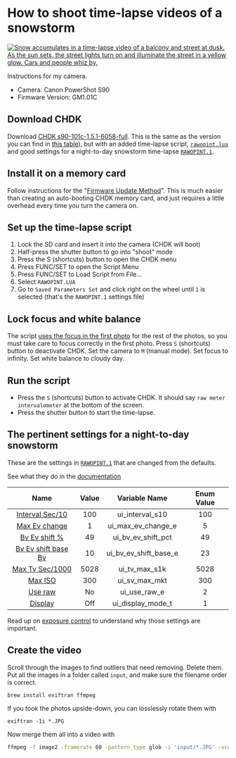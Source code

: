 # How to shoot time-lapse videos of a snowstorm

[![Snow accumulates in a time-lapse video of a balcony and street at dusk. As the sun sets, the street lights turn on and illuminate the street in a yellow glow. Cars and people whiz by.](snowy-dusk.gif)](https://www.youtube.com/watch?v=gHC3DE4PHYs)

Instructions for my camera.

- Camera: Canon PowerShot S90
- Firmware Version: GM1.01C

## Download CHDK

Download [CHDK s90-101c-1.5.1-6058-full](s90-101c-1). This is the same as the version you can find in [this table](http://mighty-hoernsche.de)), but with an added time-lapse script, [`rawopint.lua`](s90-101c-1/CHDK/SCRIPTS/rawopint.lua) and good settings for a night-to-day snowstorm time-lapse [`RAWOPINT.1`](s90-101c-1/CHDK/DATA/RAWOPINT.1).

## Install it on a memory card

Follow instructions for the "[Firmware Update Method](https://chdk.fandom.com/wiki/Prepare_your_SD_card#Firmware_Update_Method.2A)". This is much easier than creating an auto-booting CHDK memory card, and just requires a little overhead every time you turn the camera on.

## Set up the time-lapse script

1. Lock the SD card and insert it into the camera (CHDK will boot)
2. Half-press the shutter button to go into "shoot" mode
3. Press the S (shortcuts) button to open the CHDK menu
4. Press FUNC/SET to open the Script Menu
5. Press FUNC/SET to Load Script from File...
6. Select `RAWOPINT.LUA`
7. Go to `Saved Parameters Set` and click right on the wheel until `1` is selected (that's the `RAWOPINT.1` settings file)

## Lock focus and white balance

The script [uses the focus in the first photo](https://github.com/reyalpchdk/chdkscripts/tree/main/src/rawopint#metering-and-exposure-control) for the rest of the photos, so you must take care to focus correctly in the first photo. Press `S` (shortcuts) button to deactivate CHDK. Set the camera to `M` (manual mode). Set focus to infinity. Set white balance to cloudy day.

## Run the script

- Press the `S` (shortcuts) button to activate CHDK. It should say `raw meter intervalometer` at the bottom of the screen.
- Press the shutter button to start the time-lapse.

## The pertinent settings for a night-to-day snowstorm

These are the settings in [`RAWOPINT.1`](RAWOPINT.1) that are changed from the defaults.

See what they do in the [documentation](https://github.com/reyalpchdk/chdkscripts/tree/main/src/rawopint#Bv__Ev_Shift)

|           Name           | Value |     Variable Name     | Enum Value |
| :----------------------: | :---: | :-------------------: | :--------: |
|   [Interval Sec/10][1]   |  100  |    ui_interval_s10    |    100     |
|    [Max Ev change][2]    |   1   |  ui_max_ev_change_e   |     5      |
|    [Bv Ev shift %][3]    |  49   |  ui_bv_ev_shift_pct   |     49     |
| [Bv Ev shift base Bv][4] |  10   | ui_bv_ev_shift_base_e |     23     |
|   [Max Tv Sec/1000][5]   | 5028  |     ui_tv_max_s1k     |    5028    |
|       [Max ISO][6]       |  300  |     ui_sv_max_mkt     |    300     |
|       [Use raw][7]       |  No   |     ui_use_raw_e      |     2      |
|       [Display][8]       |  Off  |   ui_display_mode_t   |     1      |

[1]: https://github.com/reyalpchdk/chdkscripts/tree/main/src/rawopint#Interval_sec10
[2]: https://github.com/reyalpchdk/chdkscripts/tree/main/src/rawopint#Max_Ev_change
[3]: https://github.com/reyalpchdk/chdkscripts/tree/main/src/rawopint#Bv_Ev_shift_
[4]: https://github.com/reyalpchdk/chdkscripts/tree/main/src/rawopint#bv-ev-shift-base-ev
[5]: https://github.com/reyalpchdk/chdkscripts/tree/main/src/rawopint#max-tv-sec1000
[6]: https://github.com/reyalpchdk/chdkscripts/tree/main/src/rawopint#max-iso
[7]: https://github.com/reyalpchdk/chdkscripts/tree/main/src/rawopint#Use_CHDK_raw
[8]: https://github.com/reyalpchdk/chdkscripts/tree/main/src/rawopint#display

Read up on [exposure control](https://github.com/reyalpchdk/chdkscripts/tree/main/src/rawopint#metering-and-exposure-control) to understand why those settings are important.

## Create the video

Scroll through the images to find outliers that need removing. Delete them. Put all the images in a folder called `input`, and make sure the filename order is correct.

```
brew install exiftran ffmpeg
```

If you took the photos upside-down, you can losslessly rotate them with

```
exiftran -1i *.JPG
```

Now merge them all into a video with

```bash
ffmpeg -f image2 -framerate 60 -pattern_type glob -i 'input/*.JPG' -vcodec libx264 -crf 18 -preset slow output.mp4
```
